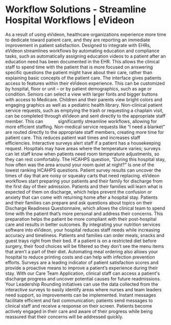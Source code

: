 # Workflow Solutions - Streamline Hospital Workflows | eVideon

As a result of using eVideon, healthcare organizations experience more time to dedicate toward patient care, and they are reporting an immediate improvement in patient satisfaction.
Designed to integrate with EHRs, eVideon streamlines workflows by automating education and compliance tasks, such as automatically assigning education videos to a patient after an education need has been documented in the EHR. This allows the clinical staff to spend time with the patient that is more focused on answering specific questions the patient might have about their care, rather than explaining basic concepts of the patient care.
The interface gives patients access to features within their eVideon experience. This can be customized by hospital, floor or unit – or by patient demographics, such as age or condition. Seniors can select a view with larger fonts and bigger buttons with access to Medicare. Children and their parents view bright colors and engaging graphics as well as a pediatric health library.
Non-clinical patient service requests, such as
emptying the trash or requesting a chaplain visit,
can be completed through eVideon and sent
directly to the appropriate staff member. This can            significantly streamline workflows, allowing for more efficient staffing.
Non-medical service requests like “I need a blanket” are routed directly to the appropriate staff members, creating more time for patient care. This reduces patient wait times and increases staff efficiencies.
Interactive surveys alert staff if a patient has a housekeeping request. Hospitals may have areas where the temperature varies; surveys can let staff know when patients need room temperature adjustments, so they can rest comfortably.
The HCAHPS question, “During this hospital stay, how often was the area around your room quiet at night?” Is one of the lowest ranking HCAHPS questions. Patient survey results can uncover the times of day that are noisy or squeaky carts that need replacing.
eVideon workflows start preparing your patients and their family
for discharge from the first day of their admission. Patients and their
families will learn what is expected of them on discharge, which helps
prevent the confusion or anxiety that can come with returning home after a
hospital stay.
Patients
and their families can prepare and ask questions about topics on their
Discharge Readiness Questionnaire, which allows the clinical team to spend time
with the patient that’s more personal and address their concerns. This
preparation helps the patient be more compliant with their post-hospital care
and results in better outcomes.
By integrating your nutrition services software into eVideon, your hospital reduces staff needs while increasing accuracy and timeliness. Patients and families can order meals, snacks and guest trays right from their bed. If a patient is on a restricted diet before surgery, their food choices will be filtered so they don’t see the menu items that aren’t a part of their diet. Automating meal ordering also allows your hospital to reduce printing costs and can help with infection prevention efforts.
Surveys are a leading indicator of patient satisfaction scores and provide a proactive means to improve a patient’s experience during their stay. With our Care Team Application, clinical staff can access a patient's discharge progress and uncover potential causes for future readmissions. Your Leadership Rounding initiatives can use the data collected from the interactive surveys to easily identify areas where nurses and team leaders need support, so improvements can be implemented.
Instant messages facilitate efficient and fast communication; patients send messages to clinical staff and receive a response on their screen. Patients become actively engaged in their care and aware of their progress while being reassured that their concerns will be addressed quickly.